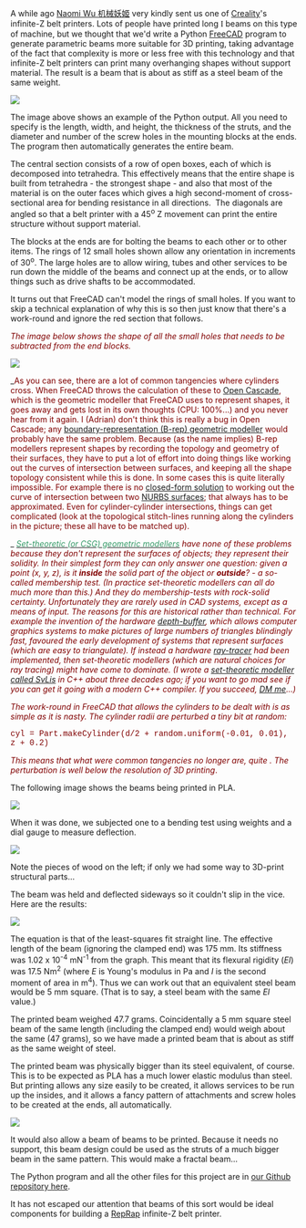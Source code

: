 A while ago [Naomi Wu 机械妖姬](https://en.wikipedia.org/wiki/Naomi_Wu) very kindly sent us one of [Creality](https://www.creality.com/)'s infinite-Z belt printers. Lots of people have printed long <span style="font-family: 'times new roman', times, serif;">I</span> beams on this type of machine, but we thought that we'd write a Python [FreeCAD](https://www.freecadweb.org/) program to generate parametric beams more suitable for 3D printing, taking advantage of the fact that complexity is more or less free with this technology and that infinite-Z belt printers can print many overhanging shapes without support material. The result is a beam that is about as stiff as a steel beam of the same weight. 

[![](https://reprapltd.com/wp-content/uploads/2021/08/beam-300x237.png)](https://reprapltd.com/wp-content/uploads/2021/08/beam.png) 

The image above shows an example of the Python output. All you need to specify is the length, width, and height, the thickness of the struts, and the diameter and number of the screw holes in the mounting blocks at the ends. The program then automatically generates the entire beam. 

The central section consists of a row of open boxes, each of which is decomposed into tetrahedra. This effectively means that the entire shape is built from tetrahedra - the strongest shape - and also that most of the material is on the outer faces which gives a high second-moment of cross-sectional area for bending resistance in all directions.  The diagonals are angled so that a belt printer with a 45<sup>o</sup> Z movement can print the entire structure without support material. 

The blocks at the ends are for bolting the beams to each other or to other items. The rings of 12 small holes shown allow any orientation in increments of 30<sup>o</sup>. The large holes are to allow wiring, tubes and other services to be run down the middle of the beams and connect up at the ends, or to allow things such as drive shafts to be accommodated. 

It turns out that FreeCAD can't model the rings of small holes. If you want to skip a technical explanation of why this is so then just know that there's a work-round and ignore the red section that follows. 

_<span style="color: #800000;">The image below shows the shape of all the small holes that needs to be subtracted from the end blocks. </span>_ <span style="color: #800000;">

[![](https://reprapltd.com/wp-content/uploads/2021/08/hole-rings-300x294.png)](https://reprapltd.com/wp-content/uploads/2021/08/hole-rings.png)</span> 

_<span style="color: #800000;">As you can see, there are a lot of common tangencies where cylinders cross. When FreeCAD throws the calculation of these to <span style="color: #339966;">[Open Cascade](https://www.opencascade.com/products/cad-assistant/)</span>, which is the geometric modeller that FreeCAD uses to represent shapes, it goes away and gets lost in its own thoughts (CPU: 100%...) and you never hear from it again. I (Adrian) don't think this is really a bug in Open Cascade; any <span style="color: #339966;">[boundary-representation (B-rep) geometric modeller](https://en.wikipedia.org/wiki/Boundary_representation)</span> would probably have the same problem. Because (as the name implies) B-rep modellers represent shapes by recording the topology and geometry of their surfaces, they have to put a lot of effort into doing things like working out the curves of intersection between surfaces, and keeping all the shape topology consistent while this is done. In some cases this is quite literally impossible. For example there is no <span style="color: #339966;">[closed-form solution](https://en.wikipedia.org/wiki/Closed-form_expression)</span> to working out the curve of intersection between two <span style="color: #339966;">[NURBS surfaces](https://en.wikipedia.org/wiki/Non-uniform_rational_B-spline)</span>; that always has to be approximated. Even for cylinder-cylinder intersections, things can get complicated (look at the topological stitch-lines running along the cylinders in the picture; these all have to be matched up).

</span>_ _<span style="color: #800000;">[<span style="color: #339966;">Set-theoretic (or CSG) geometric modellers</span>](https://en.wikipedia.org/wiki/Constructive_solid_geometry) have none of these problems because they don't represent the surfaces of objects; they represent their solidity. In their simplest form they can only answer one question: given a point (x, y, z), is it **inside** the solid part of the object or **outside**? - a so-called membership test. (In practice set-theoretic modellers can all do much more than this.) And they do membership-tests with rock-solid certainty. Unfortunately they are rarely used in CAD systems, except as a means of input. The reasons for this are historical rather than technical. For example the invention of the hardware [depth-buffer](https://en.wikipedia.org/wiki/Z-buffering), which allows computer graphics systems to make pictures of large numbers of triangles blindingly fast, favoured the early development of systems that represent surfaces (which are easy to triangulate). If instead a hardware [ray-tracer](https://en.wikipedia.org/wiki/Ray_tracing_(graphics)) had been implemented, then set-theoretic modellers (which are natural choices for ray tracing) might have come to dominate. (I wrote a <span style="color: #339966;">[set-theoretic modeller called SvLis](https://github.com/AdrianBowyer/SvLis)</span> in C++ about three decades ago; if you want to go mad see if you can get it going with a modern C++ compiler. If you succeed, <span style="color: #339966;">[DM me](https://reprapltd.com/contact-us/)</span>...)</span>_ 

_<span style="color: #800000;">The work-round in FreeCAD that allows the cylinders to be dealt with is as simple as it is nasty. The cylinder radii are perturbed a tiny bit at random:</span>_

<span style="font-family: 'courier new', courier, monospace; color: #800000;">cyl = Part.makeCylinder(d/2 + random.uniform(-0.01, 0.01), z + 0.2)</span>

<span style="color: #800000;">_This means that what were common tangencies no longer are, quite . The perturbation is well below the resolution of 3D printing_.</span> 

The following image shows the beams being printed in PLA. 

[![](https://reprapltd.com/wp-content/uploads/2021/08/beam-printing-1-300x286.png)](https://reprapltd.com/wp-content/uploads/2021/08/beam-printing-1.png) 

When it was done, we subjected one to a bending test using weights and a dial gauge to measure deflection. 

[![](https://reprapltd.com/wp-content/uploads/2021/08/bending-test-1-671x1024.jpg)](https://reprapltd.com/wp-content/uploads/2021/08/bending-test-1.jpg) 

Note the pieces of wood on the left; if only we had some way to 3D-print structural parts... 

The beam was held and deflected sideways so it couldn't slip in the vice. Here are the results: 

[![](https://reprapltd.com/wp-content/uploads/2021/08/load-graph.png)](https://reprapltd.com/wp-content/uploads/2021/08/load-graph.png) 

The equation is that of the least-squares fit straight line. The effective length of the beam (ignoring the clamped end) was 175 mm. Its stiffness was 1.02 x 10<sup>-4</sup> mN<sup>-1</sup> from the graph. This meant that its flexural rigidity (_EI_) was 17.5 Nm<sup>2</sup> (where _E_ is Young's modulus in Pa and _I_ is the second moment of area in m<sup>4</sup>). Thus we can work out that an equivalent steel beam would be 5 mm square. (That is to say, a steel beam with the same _EI_ value.) 

The printed beam weighed 47.7 grams. Coincidentally a 5 mm square steel beam of the same length (including the clamped end) would weigh about the same (47 grams), so we have made a printed beam that is about as stiff as the same weight of steel. 

The printed beam was physically bigger than its steel equivalent, of course. This is to be expected as PLA has a much lower elastic modulus than steel. But printing allows any size easily to be created, it allows services to be run up the insides, and it allows a fancy pattern of attachments and screw holes to be created at the ends, all automatically. 

[![](https://reprapltd.com/wp-content/uploads/2021/08/beamx2-948x1024.png)](https://reprapltd.com/wp-content/uploads/2021/08/beamx2.png) 

It would also allow a beam of beams to be printed. Because it needs no support, this beam design could be used as the struts of a much bigger beam in the same pattern. This would make a fractal beam... 

The Python program and all the other files for this project are in [our Github repository here](https://github.com/RepRapLtd/Infinite-Z-Beam). 

It has not escaped our attention that beams of this sort would be ideal components for building a [RepRap](https://reprap.org/wiki/RepRap) infinite-Z belt printer.
